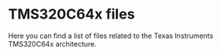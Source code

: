 # TMS320C64x files

Here you can find a list of files related to the Texas Instruments TMS320C64x architecture.
